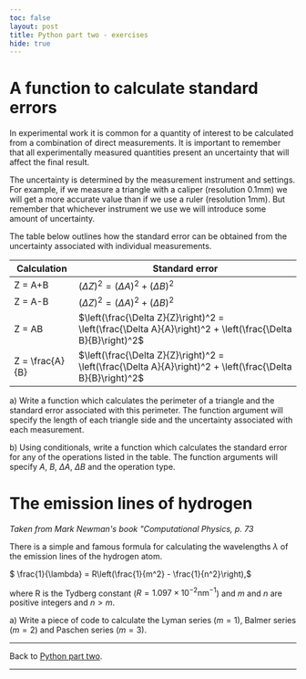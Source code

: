 ```yaml
---
toc: false
layout: post
title: Python part two - exercises
hide: true
---
```


# A function to calculate standard errors

In experimental work it is common for a quantity of interest to be calculated from a combination of direct measurements. It is important to remember that all experimentally measured quantities present an uncertainty that will affect the final result.

The uncertainty is determined by the measurement instrument and settings. For example, if we measure a triangle with a caliper (resolution 0.1mm) we will get a more accurate value than if we use a ruler (resolution 1mm). But remember that whichever instrument we use we will introduce some amount of uncertainty. 

The table below outlines how the standard error can be obtained from the uncertainty associated with individual measurements.

| Calculation | Standard error |
|------|-------|
| Z = A+B | $(\Delta Z)^2 = (\Delta A)^2 + (\Delta B)^2$|
| Z = A-B | $(\Delta Z)^2 = (\Delta A)^2 + (\Delta B)^2$|
| Z = AB | $\left(\frac{\Delta Z}{Z}\right)^2 = \left(\frac{\Delta A}{A}\right)^2 + \left(\frac{\Delta B}{B}\right)^2$|
| Z = \frac{A}{B} | $\left(\frac{\Delta Z}{Z}\right)^2 = \left(\frac{\Delta A}{A}\right)^2 + \left(\frac{\Delta B}{B}\right)^2$|

a) Write a function which calculates the perimeter of a triangle and the standard error associated with this perimeter. The function argument will specify the length of each triangle side and the uncertainty associated with each measurement.

b) Using conditionals, write a function which calculates the standard error for any of the operations listed in the table. The function arguments will specify $A$, $B$, $\Delta A$, $\Delta B$ and the operation type.

# The emission lines of hydrogen

*Taken from Mark Newman's book "Computational Physics, p. 73*

There is a simple and famous formula for calculating the wavelengths $\lambda$ of the emission lines of the hydrogen atom.

$ \frac{1}{\lambda} = R\left(\frac{1}{m^2} - \frac{1}{n^2}\right),$

where R is the Tydberg constant ($R = 1.097\times 10^{-2}\mathrm{nm}^{-1}$) and $m$ and $n$ are positive integers and $n>m$.

a) Write a piece of code to calculate the Lyman series ($m=1$), Balmer series ($m=2$) and Paschen series ($m=3$).

---


Back to [Python part two](https://nu-cem.github.io/CompPhys/2021/08/02/Python_basics_two.html).

---
